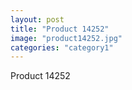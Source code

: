 ```yaml
---
layout: post
title: "Product 14252"
image: "product14252.jpg"
categories: "category1"
---
```

Product 14252
